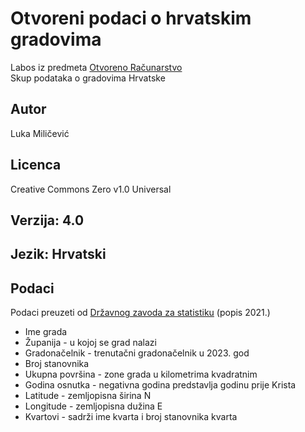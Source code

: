 # Otvoreni podaci o hrvatskim gradovima
Labos iz predmeta [Otvoreno Računarstvo](https://www.fer.unizg.hr/predmet/or)     
Skup podataka o gradovima Hrvatske

## Autor
Luka Miličević
## Licenca
Creative Commons Zero v1.0 Universal
## Verzija: 4.0
## Jezik: Hrvatski
## Podaci
Podaci preuzeti od [Državnog zavoda za statistiku](https://dzs.gov.hr/) (popis 2021.)
  - Ime grada
  - Županija - u kojoj se grad nalazi
  - Gradonačelnik - trenutačni gradonačelnik u 2023. god
  - Broj stanovnika
  - Ukupna površina - zone grada u kilometrima kvadratnim
  - Godina osnutka - negativna godina predstavlja godinu prije Krista
  - Latitude - zemljopisna širina N
  - Longitude - zemljopisna dužina E
  - Kvartovi - sadrži ime kvarta i broj stanovnika kvarta
